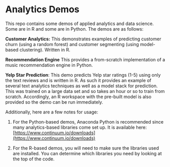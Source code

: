 # Analytics Demos
This repo contains some demos of applied analytics and data science. Some are in R and some are in Python. The 
demos are as follows:

**Customer Analytics:** This demonstrates examples of predicting customer churn (using a random forest) and customer segmenting (using
model-based clustering). Written in R.

**Recommendation Engine** This provides a from-scratch implementation of a music recommendation engine in Python.

**Yelp Star Prediction**: This demo predicts Yelp star ratings (1-5) using only the text reviews and is written in R. As such it provides an 
example of several text analytics techniques as well as a model stack for prediction. This was trained on a large data set and 
so takes an hour or so to train from scratch. Accordingly, an R workspace with the pre-built model is also provided so the demo 
can be run immediately.

Additionally, here are a few notes for usage: 

1. For the Python-based demos, Anaconda Python is recommended since many analytics-based libraries
come set up. It is available here: [https://www.continuum.io/downloads](https://www.continuum.io/downloads)

2. For the R-based demos, you will need to make sure the libraries used are installed. You can
determine which libraries you need by looking at the top of the code.
